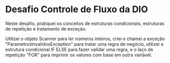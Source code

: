# Desafio Controle de Fluxo da DIO

Neste desafio, pratiquei os conceitos de estruturas condicionais, estruturas de repetição e tratamento de exceção.

Utilizei o objeto Scanner para ler números inteiros, criei e chamei a exceção "ParametrosInvalidosException" para tratar uma regra de negócio, utilizei a estrutura condicional IF ELSE para fazer validar uma regra, e o laço de repetição "FOR" para imprimir os valores com base em outra variável.

